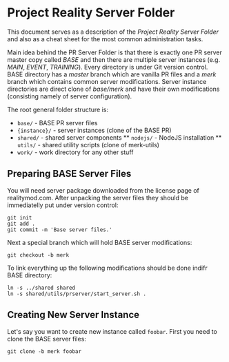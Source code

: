 # Project Reality Server Folder

This document serves as a description of the *Project Reality Server Folder* and also as a cheat sheet for the most common administration tasks.

Main idea behind the PR Server Folder is that there is exactly one PR server master copy called *BASE* and then there are multiple server instances (e.g. *MAIN*, *EVENT*, *TRAINING*). Every directory is under Git version control. BASE directory has a *master* branch which are vanilla PR files and a *merk* branch which contains common server modifications. Server instance directories are direct clone of *base/merk* and have their own modifications (consisting namely of server configuration).

The root general folder structure is:

* `base/` - BASE PR server files
* `{instance}/` - server instances (clone of the BASE PR)
* `shared/` - shared server components
** `nodejs/` - NodeJS installation
** `utils/` - shared utility scripts (clone of merk-utils)
* `work/` - work directory for any other stuff


## Preparing BASE Server Files

You will need server package downloaded from the license page of realitymod.com. After unpacking the server files they should be immediatelly put under version control:

    git init
    git add .
    git commit -m 'Base server files.'

Next a special branch which will hold BASE server modifications:

    git checkout -b merk

To link everything up the following modifications should be done indifr BASE directory:

    ln -s ../shared shared
    ln -s shared/utils/prserver/start_server.sh .


## Creating New Server Instance

Let's say you want to create new instance called `foobar`. First you need to clone the BASE server files:

    git clone -b merk foobar


